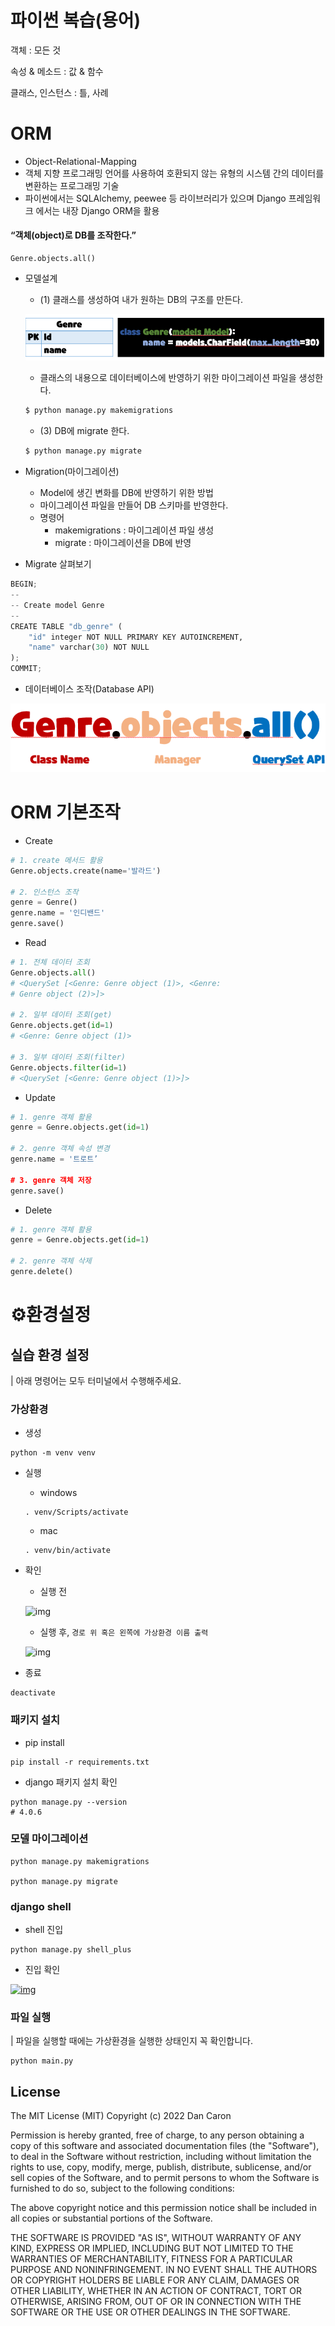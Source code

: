 # 파이썬 복습(용어)

객체 : 모든 것

속성 & 메소드 : 값 & 함수

클래스, 인스턴스 : 틀, 사례



#  ORM

- Object-Relational-Mapping
- 객체 지향 프로그래밍 언어를 사용하여 호환되지 않는 유형의 시스템 간의 데이터를 변환하는 프로그래밍 기술
- 파이썬에서는 SQLAlchemy, peewee 등 라이브러리가 있으며 Django 프레임워크 에서는 내장 Django ORM을 활용



####                                                **“객체(object)로 DB를 조작한다.”**

```django
Genre.objects.all()
```



- 모델설계

  - (1) 클래스를 생성하여 내가 원하는 DB의 구조를 만든다.

  ![image-20220824171945402](../Markdown.assets/image-20220824171945402.png)

  

  -  클래스의 내용으로 데이터베이스에 반영하기 위한 마이그레이션 파일을 생성한다.

  ```python
  $ python manage.py makemigrations
  ```

  

  - (3) DB에 migrate 한다.

  ```python
  $ python manage.py migrate
  ```

  

- Migration(마이그레이션)
  - Model에 생긴 변화를 DB에 반영하기 위한 방법
  - 마이그레이션 파일을 만들어 DB 스키마를 반영한다. 
  - 명령어
    - makemigrations : 마이그레이션 파일 생성
    - migrate : 마이그레이션을 DB에 반영
- Migrate 살펴보기

```python
BEGIN;
--
-- Create model Genre
--
CREATE TABLE "db_genre" (
	"id" integer NOT NULL PRIMARY KEY AUTOINCREMENT, 
	"name" varchar(30) NOT NULL
);
COMMIT;
```



- 데이터베이스 조작(Database API)

![image-20220824172425977](데이터베이스07.assets/image-20220824172425977.png)





# ORM 기본조작

- Create

```python
# 1. create 메서드 활용
Genre.objects.create(name='발라드')

# 2. 인스턴스 조작
genre = Genre()
genre.name = '인디밴드'
genre.save()
```

- Read

```python
# 1. 전체 데이터 조회
Genre.objects.all()
# <QuerySet [<Genre: Genre object (1)>, <Genre: 
# Genre object (2)>]>

# 2. 일부 데이터 조회(get)
Genre.objects.get(id=1)
# <Genre: Genre object (1)>

# 3. 일부 데이터 조회(filter)
Genre.objects.filter(id=1)
# <QuerySet [<Genre: Genre object (1)>]>
```



- Update

```python
# 1. genre 객체 활용
genre = Genre.objects.get(id=1)

# 2. genre 객체 속성 변경
genre.name = '트로트’

# 3. genre 객체 저장
genre.save()
```



- Delete

```python
# 1. genre 객체 활용
genre = Genre.objects.get(id=1)

# 2. genre 객체 삭제
genre.delete()
```









# ⚙환경설정

## 실습 환경 설정

| 아래 명령어는 모두 터미널에서 수행해주세요.

### 가상환경

- 생성

```
python -m venv venv
```

- 실행

  - windows

  ```
  . venv/Scripts/activate
  ```

  - mac

  ```
  . venv/bin/activate
  ```

- 확인

  - 실행 전

  ![img](https://github.com/kdt-hphk/DB-ORM/raw/master/assets/%EC%8B%A4%ED%96%89%EC%A0%84.png)

  - 실행 후, `경로 위 혹은 왼쪽에 가상환경 이름 출력`

  ![img](https://github.com/kdt-hphk/DB-ORM/raw/master/assets/%EC%8B%A4%ED%96%89%ED%9B%84.png)

- 종료

```
deactivate
```

### 패키지 설치

- pip install

```
pip install -r requirements.txt 
```

- django 패키지 설치 확인

```
python manage.py --version
# 4.0.6
```

### 모델 마이그레이션

```
python manage.py makemigrations

python manage.py migrate
```

### django shell

- shell 진입

```
python manage.py shell_plus
```

- 진입 확인

[![img](https://github.com/kdt-hphk/DB-ORM/raw/master/assets/shell.png)](https://github.com/kdt-hphk/DB-ORM/blob/master/assets/shell.png)

### 파일 실행

| 파일을 실행할 때에는 가상환경을 실행한 상태인지 꼭 확인합니다.

```
python main.py
```

## License

The MIT License (MIT) Copyright (c) 2022 Dan Caron

Permission is hereby granted, free of charge, to any person obtaining a copy of this software and associated documentation files (the "Software"), to deal in the Software without restriction, including without limitation the rights to use, copy, modify, merge, publish, distribute, sublicense, and/or sell copies of the Software, and to permit persons to whom the Software is furnished to do so, subject to the following conditions:

The above copyright notice and this permission notice shall be included in all copies or substantial portions of the Software.

THE SOFTWARE IS PROVIDED "AS IS", WITHOUT WARRANTY OF ANY KIND, EXPRESS OR IMPLIED, INCLUDING BUT NOT LIMITED TO THE WARRANTIES OF MERCHANTABILITY, FITNESS FOR A PARTICULAR PURPOSE AND NONINFRINGEMENT. IN NO EVENT SHALL THE AUTHORS OR COPYRIGHT HOLDERS BE LIABLE FOR ANY CLAIM, DAMAGES OR OTHER LIABILITY, WHETHER IN AN ACTION OF CONTRACT, TORT OR OTHERWISE, ARISING FROM, OUT OF OR IN CONNECTION WITH THE SOFTWARE OR THE USE OR OTHER DEALINGS IN THE SOFTWARE.
